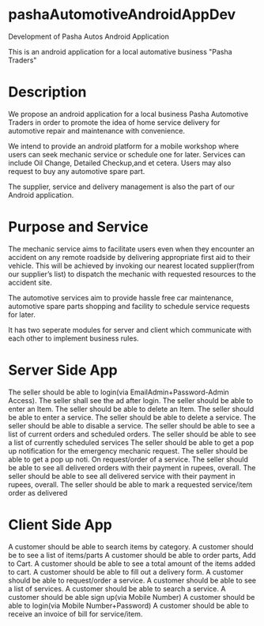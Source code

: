 # pashaAutomotiveAndroidAppDev
Development of Pasha Autos Android Application

This is an android application for a local automative business "Pasha Traders"

# Description

We propose an android application for a local business Pasha Automotive Traders in order to promote the idea of home service delivery for automotive repair and maintenance with convenience.

We intend to provide an android platform for a mobile workshop where users can seek mechanic service or schedule one for later. Services can include Oil Change, Detailed Checkup,and et cetera. Users may also request to buy any automotive spare part.

The supplier, service and delivery management is also the part of our Android application.

# Purpose and Service

The mechanic service aims to facilitate users even when they encounter an accident on any remote roadside by delivering appropriate first aid to their vehicle. This will be achieved by invoking our nearest located supplier(from our supplier’s list) to dispatch the mechanic with requested resources to the accident site.

The automotive services aim to provide hassle free car maintenance, automotive spare parts shopping and facility to schedule service requests for later.
 
It has two seperate modules for server and client which communicate with each other to implement business rules.

# Server Side App
The seller should be able to login(via EmailAdmin+Password-Admin Access).
The seller shall see the ad after login.
The seller should be able to enter an Item.
The seller should be able to delete an Item.
The seller should be able to enter a service.
The seller should be able to delete a service.
The seller should be able to disable a service.
The seller should be able to see a list of current orders and scheduled orders.
The seller should be able to see a list of currently scheduled services 
The seller should be able to get a pop up notification for the emergency mechanic request.
The seller should be able to get a pop up noti. On request/order of a service.
The seller should be able to see all delivered orders with their payment in rupees, overall.
The seller should be able to see all delivered service with their payment in rupees, overall.
The seller should be able to mark a requested service/item order as delivered

# Client Side App
A customer should be able to search items by category.
A customer should be to see a list of items/parts
A customer should be able to order parts, Add to Cart.
A customer should be able to see a total amount of the items added to cart.
A customer should be able to fill out a delivery form.
A customer should be able to request/order a service.
A customer should be able to see a list of services.
A customer should be able to search a service.
A customer should be able sign up(via Mobile Number)
A customer should be able to login(via Mobile Number+Password)
A customer should be able to receive an invoice of bill for service/item.
